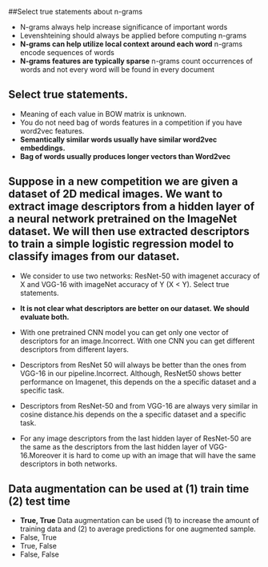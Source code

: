 ##Select true statements about n-grams


* N-grams always help increase significance of important words
* Levenshteining should always be applied before computing n-grams
* **N-grams can help utilize local context around each word**  n-grams encode sequences of words
* **N-grams features are typically sparse** n-grams count occurrences of words and not every word will be found in every document


## Select true statements.

* Meaning of each value in BOW matrix is unknown.
* You do not need bag of words features in a competition if you have word2vec features.
* **Semantically similar words usually have similar word2vec embeddings.**
* **Bag of words usually produces longer vectors than Word2vec**


## Suppose in a new competition we are given a dataset of 2D medical images. We want to extract image descriptors from a hidden layer of a neural network pretrained on the ImageNet dataset. We will then use extracted descriptors to train a simple logistic regression model to classify images from our dataset.

* We consider to use two networks: ResNet-50 with imagenet accuracy of X and VGG-16 with imageNet accuracy of Y (X < Y). Select true statements.
* **It is not clear what descriptors are better on our dataset. We should evaluate both.**

* With one pretrained CNN model you can get only one vector of descriptors for an image.Incorrect. With one CNN you can get different descriptors from different layers.
* Descriptors from ResNet 50 will always be better than the ones from VGG-16 in our pipeline.Incorrect. Although, ResNet50 shows better performance on Imagenet, this depends on the a specific dataset and a specific task.
* Descriptors from ResNet-50 and from VGG-16 are always very similar in cosine distance.his depends on the a specific dataset and a specific task.
* For any image descriptors from the last hidden layer of ResNet-50 are the same as the descriptors from the last hidden layer of VGG-16.Moreover it is hard to come up with an image that will have the same descriptors in both networks.


## Data augmentation can be used at (1) train time (2) test time

* **True, True** Data augmentation can be used (1) to increase the amount of training data and (2) to average predictions for one augmented sample.
* False, True
* True, False
* False, False
